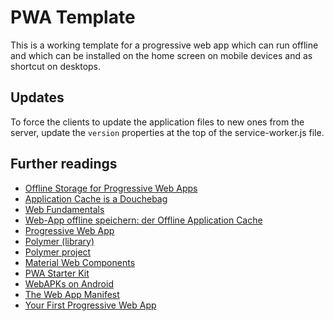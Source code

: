 # PWA Template

This is a working template for a progressive web app which can run offline and which can
be installed on the home screen on mobile devices and as shortcut on desktops.

## Updates

To force the clients to update the application files to new ones from the server, update the
```version``` properties at the top of the service-worker.js file.

## Further readings

- [Offline Storage for Progressive Web Apps](https://developers.google.com/web/fundamentals/instant-and-offline/web-storage/offline-for-pwa)
- [Application Cache is a Douchebag](https://alistapart.com/article/application-cache-is-a-douchebag)
- [Web Fundamentals](https://developers.google.com/web/fundamentals/)
- [Web-App offline speichern: der Offline Application Cache](http://www.selfhtml5.org/2014-html5-features/web-app-offline-speicher-der-offline-application-cache/)
- [Progressive Web App](https://de.wikipedia.org/wiki/Progressive_Web_App)
- [Polymer (library)](https://en.wikipedia.org/wiki/Polymer_(library))
- [Polymer project](https://www.polymer-project.org/)
- [Material Web Components](https://github.com/material-components/material-components-web-components)
- [PWA Starter Kit](https://polymer.github.io/pwa-starter-kit/)
- [WebAPKs on Android](https://developers.google.com/web/fundamentals/integration/webapks)
- [The Web App Manifest](https://developers.google.com/web/fundamentals/web-app-manifest/)
- [Your First Progressive Web App](https://developers.google.com/web/fundamentals/codelabs/your-first-pwapp/)
